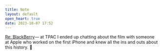```yaml
---
title: Note
layout: default
open_heart: true
date: 2023-10-07 17:52
---
```


[Re: BlackBerry](https://muan.co/notes/2023-09-07-mm)— at TPAC I ended up chatting about the film with someone at Apple who worked on the first iPhone and knew all the ins and outs about this history. 🥰
